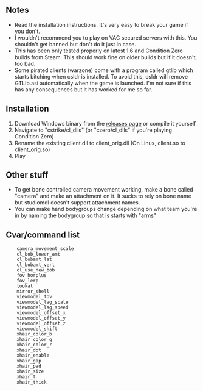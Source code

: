 ## Notes

- Read the installation instructions. It's very easy to break your game if you don't.
- I wouldn't recommend you to play on VAC secured servers with this. You shouldn't get banned but don't do it just in case.
- This has been only tested properly on latest 1.6 and Condition Zero builds from Steam. This should work fine on older builds but if it doesn't, too bad.
- Some pirated clients (warzone) come with a program called gtlib which starts bitching when csldr is installed. To avoid this, csldr will remove GTLib.asi automatically when the game is launched. I'm not sure if this has any consequences but it has worked for me so far.

## Installation

1. Download Windows binary from the [releases page](https://github.com/mikkokko/csldr/releases) or compile it yourself
2. Navigate to "cstrike/cl_dlls" (or "czero/cl_dlls" if you're playing Condition Zero)
3. Rename the existing client.dll to client_orig.dll (On Linux, client.so to client_orig.so)
4. Play

## Other stuff

- To get bone controlled camera movement working, make a bone called "camera" and make an attachment on it. It sucks to rely on bone name but studiomdl doesn't support attachment names.
- You can make hand bodygroups change depending on what team you're in by naming the bodygroup so that is starts with "arms"

## Cvar/command list

        camera_movement_scale
        cl_bob_lower_amt
        cl_bobamt_lat
        cl_bobamt_vert
        cl_use_new_bob
        fov_horplus
        fov_lerp
        lookat
        mirror_shell
        viewmodel_fov
        viewmodel_lag_scale
        viewmodel_lag_speed
        viewmodel_offset_x
        viewmodel_offset_y
        viewmodel_offset_z
        viewmodel_shift
        xhair_color_b
        xhair_color_g
        xhair_color_r
        xhair_dot
        xhair_enable
        xhair_gap
        xhair_pad
        xhair_size
        xhair_t
        xhair_thick

